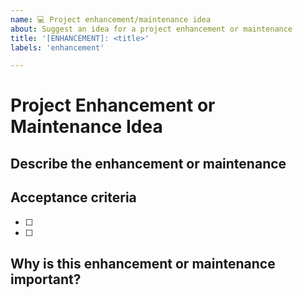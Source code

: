```yaml
---
name: 💻 Project enhancement/maintenance idea
about: Suggest an idea for a project enhancement or maintenance
title: '[ENHANCEMENT]: <title>'
labels: 'enhancement'

---
```


<!--
  🧡 Thank you for your time to make Cooltipz.css better with your feedback.
-->

# Project Enhancement or Maintenance Idea

## Describe the enhancement or maintenance
<!--
  A clear and concise description of what the enhancement or maintenance is.
  Back up your point with trusted links if you can.
  Provide screenshots if necessary.
-->

## Acceptance criteria
<!--
  Provide a bullet-pointed list of acceptance criteria.
-->
- [ ] 
- [ ] 


## Why is this enhancement or maintenance important?
<!--
  This helps us decide the priority order of issues.
-->
